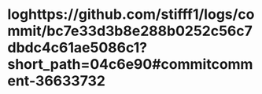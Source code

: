 # loghttps://github.com/stifff1/logs/commit/bc7e33d3b8e288b0252c56c7dbdc4c61ae5086c1?short_path=04c6e90#commitcomment-36633732
